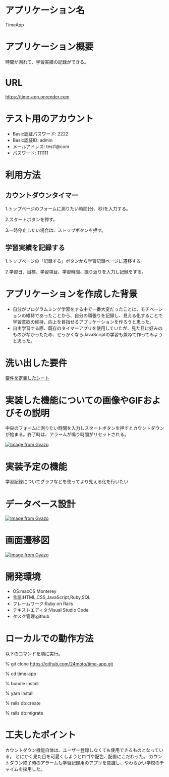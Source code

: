 # アプリケーション名
TimeApp

# アプリケーション概要
時間が測れて、学習実績の記録ができる。

# URL
https://time-app.onrender.com

# テスト用のアカウント
- Basic認証パスワード: 2222
- Basic認証ID: admin
- メールアドレス: test1@com
- パスワード: 111111

# 利用方法
## カウントダウンタイマー
1.トップページのフォームに測りたい時間(分、秒)を入力する。

2.スタートボタンを押す。

3.一時停止したい場合は、ストップボタンを押す。

## 学習実績を記録する
1.トップページの「記録する」ボタンから学習記録ページに遷移する。

2.学習日、目標、学習項目、学習時間、振り返りを入力し記録をする。

# アプリケーションを作成した背景
- 自分がプログラムミング学習をする中で一番大変だったことは、モチベーションの維持であったことから、自分の頑張りを記録し、見える化することで学習意欲の維持、向上を目指せるアプリケーションを作ろうと思った。
- 自主学習する際、既存のタイマーアプリを使用していたが、見た目に好みのものがなかったため、せっかくならJavaScriptの学習も兼ねて作ってみようと思った。

# 洗い出した要件
[要件を定義したシート](https://docs.google.com/spreadsheets/d/17B7Ncuv63VEnVHz17jqlALVRv7dZYvqy3C-FYY07OIs/edit#gid=982722306)

# 実装した機能についての画像やGIFおよびその説明
中央のフォームに測りたい時間を入力しスタートボタンを押すとカウントダウンが始まる。終了時は、アラームが鳴り時間がリセットされる。

[![Image from Gyazo](https://i.gyazo.com/cc681d88943d18366f44c7e6dc14bc0c.gif)](https://gyazo.com/cc681d88943d18366f44c7e6dc14bc0c)

# 実装予定の機能
学習記録についてグラフなどを使ってより見える化を行いたい

# データベース設計
[![Image from Gyazo](https://i.gyazo.com/5f2078d382b9778b4aa1fde99612de30.png)](https://gyazo.com/5f2078d382b9778b4aa1fde99612de30)

# 画面遷移図
[![Image from Gyazo](https://i.gyazo.com/6378dae8849655f5edad21c8f00753dc.png)](https://gyazo.com/6378dae8849655f5edad21c8f00753dc)

# 開発環境
- OS:macOS Monterey
- 言語:HTML,CSS,JavaScript,Ruby,SQL
- フレームワーク:Ruby on Rails
- テキストエディタ:Visual Studio Code
- タスク管理:github

# ローカルでの動作方法
以下のコマンドを順に実行。

% git clone https://github.com/24moto/time-app.git

% cd time-app

% bundle install

% yarn install

% rails db:create

% rails db:migrate


# 工夫したポイント
カウントダウン機能自体は、ユーザー登録しなくても使用できるものとなっている。
とにかく見た目を可愛くしようとロゴや配色、配置にこだわった。
カウントダウン終了時のアラームも学習記録用のアプリを意識し、やわらかい学校のチャイムを採用した。
